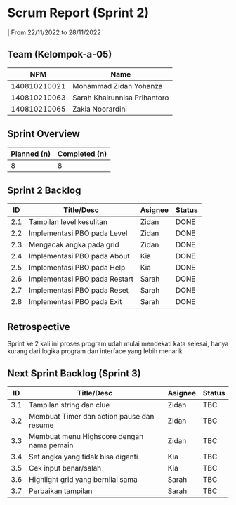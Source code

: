 # Scrum Report (Sprint 2)
| From 22/11/2022 to 28/11/2022

## Team (Kelompok-a-05)
| NPM           | Name                          |
| ------------- |-------------------------------|
| 140810210021  | Mohammad Zidan Yohanza        |
| 140810210063  | Sarah Khairunnisa Prihantoro  |
| 140810210065  | Zakia Noorardini              |

## Sprint Overview
| Planned (n)   | Completed (n) |
| ------------- |-------------- |
| 8             | 8             |

## Sprint 2 Backlog

| ID   | Title/Desc                        | Asignee | Status |
| ---- | --------------------------------- |-------- | ------ |
| 2.1  | Tampilan level kesulitan          | Zidan   | DONE   |
| 2.2  | Implementasi PBO pada Level       | Zidan   | DONE   |
| 2.3  | Mengacak angka pada grid          | Zidan   | DONE   |
| 2.4  | Implementasi PBO pada About       | Kia     | DONE   |
| 2.5  | Implementasi PBO pada Help        | Kia     | DONE   |
| 2.6  | Implementasi PBO pada Restart     | Sarah   | DONE   |
| 2.7  | Implementasi PBO pada Reset       | Sarah   | DONE   |
| 2.8  | Implementasi PBO pada Exit        | Sarah   | DONE   |

## Retrospective 

Sprint ke 2 kali ini proses program udah mulai mendekati kata selesai, hanya kurang dari logika program dan interface yang lebih menarik

## Next Sprint Backlog (Sprint 3)
| ID   | Title/Desc                                | Asignee | Status  |
| ---- | ------------------------------------------|-------- | ------- |
| 3.1  | Tampilan string dan clue                  | Zidan   | TBC     |
| 3.2  | Membuat Timer dan action pause dan resume | Zidan   | TBC     |
| 3.3  | Membuat menu Highscore dengan nama pemain | Zidan   | TBC     |
| 3.4  | Set angka yang tidak bisa diganti         | Kia     | TBC     |
| 3.5  | Cek input benar/salah                     | Kia     | TBC     |
| 3.6  | Highlight grid yang bernilai sama         | Sarah   | TBC     |
| 3.7  | Perbaikan tampilan                        | Sarah   | TBC     |
